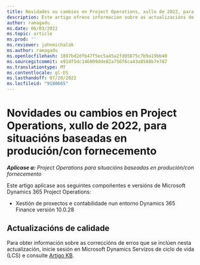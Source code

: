 ```yaml
---
title: Novidades ou cambios en Project Operations, xullo de 2022, para situacións baseadas en produción/con fornecemento
description: Este artigo ofrece información sobre as actualizacións de calidade dispoñibles na versión de xullo de 2022 de Microsoft Dynamics 365 Project Operations para escenarios abastecidos/baseados na produción.
author: ramagadu
ms.date: 06/03/2022
ms.topic: article
ms.prod: ''
ms.reviewer: johnmichalak
ms.author: ramagadu
ms.openlocfilehash: 1897bd2dfb47f5ec5a45a2fd05875c7b9a19bb40
ms.sourcegitcommit: e91df5dc146009dde82a756f6ca43a8588b7e787
ms.translationtype: MT
ms.contentlocale: gl-ES
ms.lasthandoff: 07/20/2022
ms.locfileid: "9180665"
---
```

# <a name="whats-new-or-changed-in-project-operations-july-2022-for-stockedproduction-based-scenarios"></a>Novidades ou cambios en Project Operations, xullo de 2022, para situacións baseadas en produción/con fornecemento

_**Aplícase a:** Project Operations para situacións baseadas en produción/con fornecemento_

Este artigo aplícase aos seguintes compoñentes e versións de Microsoft Dynamics 365 Project Operations:

- Xestión de proxectos e contabilidade nun entorno Dynamics 365 Finance versión 10.0.28

## <a name="quality-updates"></a>Actualizacións de calidade

Para obter información sobre as correccións de erros que se inclúen nesta actualización, inicie sesión en Microsoft Dynamics Servizos de ciclo de vida (LCS) e consulte [Artigo KB](https://fix.lcs.dynamics.com/Issue/Details?bugId=694438).

